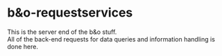# b&o-requestservices
This is the server end of the b&o stuff. <br>
All of the back-end requests for data queries and information handling is done here.
